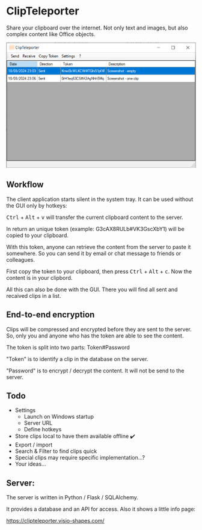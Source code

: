 # ClipTeleporter
Share your clipboard over the internet.
Not only text and images, but also complex content like Office objects.

![Screenshot](/Doc/Images/ClipTeleporter.png?raw=true "Screenshot")

## Workflow
The client application starts silent in the system tray.
It can be used without the GUI only by hotkeys:

<kbd>Ctrl</kbd> + <kbd>Alt</kbd> + <kbd>v</kbd> will transfer the current clipboard content to the server.

In return an unique token (example: G3cAX8RULb#VK3GscXbY1) will be copied to your clipboard.

With this token, anyone can retrieve the content from the server to paste it somewhere. So you can send it by email or chat message to friends or colleagues.

First copy the token to your clipboard, then press <kbd>Ctrl</kbd> + <kbd>Alt</kbd> + <kbd>c</kbd>. Now the content is in your clipbord.

All this can also be done with the GUI. There you will find all sent and recaived clips in a list.

## End-to-end encryption
Clips will be compressed and encrypted before they are sent to the server.
So, only you and anyone who has the token are able to see the content.

The token is split into two parts: Token#Password

"Token" is to identify a clip in the database on the server.

"Password" is to encrypt / decrypt the content. It will not be send to the server.

## Todo
* Settings
  * Launch on Windows startup
  * Server URL
  * Define hotkeys
* Store clips local to have them available offline :heavy_check_mark:
* Export / import
* Search & Filter to find clips quick
* Special clips may require specific implementation...?
* Your ideas...

## Server:
The server is written in Python / Flask / SQLAlchemy.

It provides a database and an API for access.
Also it shows a little info page:

https://clipteleporter.visio-shapes.com/